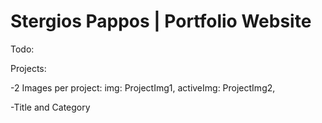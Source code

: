 # Stergios Pappos | Portfolio Website

Todo:

Projects:

-2 Images per project:
img: ProjectImg1,
activeImg: ProjectImg2,

-Title and Category
